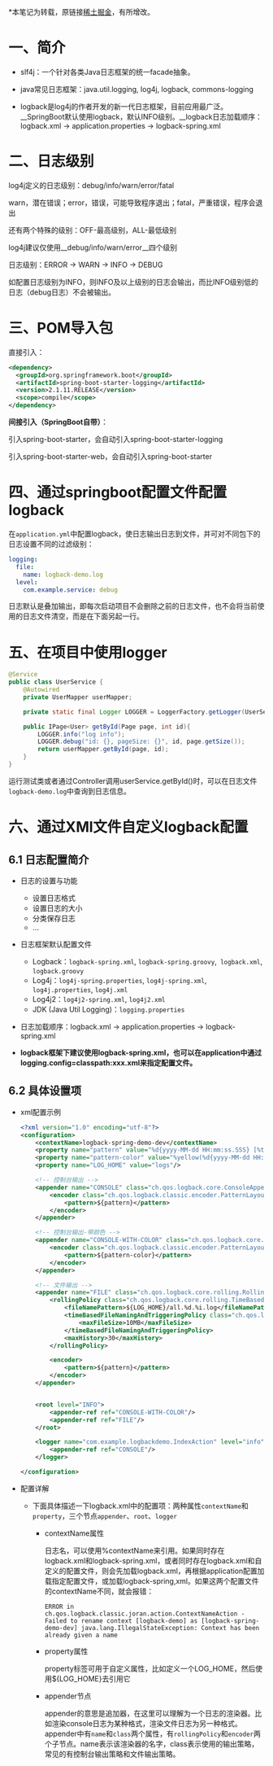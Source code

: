 *本笔记为转载，原链接[稀土掘金](https://juejin.cn/post/6844903822687485965)，有所增改。

# 一、简介

- slf4j：一个针对各类Java日志框架的统一facade抽象。

- java常见日志框架：java.util.logging, log4j, logback, commons-logging

- logback是log4j的作者开发的新一代日志框架，目前应用最广泛。__SpringBoot默认使用logback，默认INFO级别。__logback日志加载顺序：logback.xml -> application.properties -> logback-spring.xml

# 二、日志级别

log4j定义的日志级别：debug/info/warn/error/fatal

warn，潜在错误；error，错误，可能导致程序退出；fatal，严重错误，程序会退出

还有两个特殊的级别：OFF-最高级别，ALL-最低级别

log4j建议仅使用__debug/info/warn/error__四个级别

日志级别：ERROR -> WARN -> INFO -> DEBUG

如配置日志级别为INFO，则INFO及以上级别的日志会输出，而比INFO级别低的日志（debug日志）不会被输出。

# 三、POM导入包

直接引入：

```xml
<dependency>
  <groupId>org.springframework.boot</groupId>
  <artifactId>spring-boot-starter-logging</artifactId>
  <version>2.1.11.RELEASE</version>
  <scope>compile</scope>
</dependency>
```

__间接引入（SpringBoot自带）__：

引入spring-boot-starter，会自动引入spring-boot-starter-logging

引入spring-boot-starter-web，会自动引入spring-boot-starter

# 四、通过springboot配置文件配置logback

在``application.yml``中配置logback，使日志输出日志到文件，并可对不同包下的日志设置不同的过滤级别：

```yml
logging:
  file:
    name: logback-demo.log
  level:
    com.example.service: debug
```

日志默认是叠加输出，即每次启动项目不会删除之前的日志文件，也不会将当前使用的日志文件清空，而是在下面另起一行。

# 五、在项目中使用logger

```java
@Service
public class UserService {
    @Autowired
    private UserMapper userMapper;

    private static final Logger LOGGER = LoggerFactory.getLogger(UserService.class);

    public IPage<User> getById(Page page, int id){
        LOGGER.info("log info");
        LOGGER.debug("id: {}, pageSize: {}", id, page.getSize());
        return userMapper.getById(page, id);
    }
}
```

运行测试类或者通过Controller调用userService.getById()时，可以在日志文件``logback-demo.log``中查询到日志信息。

# 六、通过XMl文件自定义logback配置

## 6.1 日志配置简介

- 日志的设置与功能
  - 设置日志格式
  - 设置日志的大小
  - 分类保存日志
  - ...
- 日志框架默认配置文件
  - Logback：``logback-spring.xml``, ``logback-spring.groovy``,`` logback.xml``, ``logback.groovy``
  - Log4j：``log4j-spring.properties``, ``log4j-spring.xml``, ``log4j.properties``, ``log4j.xml``
  - Log4j2：``log4j2-spring.xml``, ``log4j2.xml``
  - JDK (Java Util Logging)：``logging.properties``
- 日志加载顺序：logback.xml -> application.properties -> logback-spring.xml

- __logback框架下建议使用logback-spring.xml，也可以在application中通过logging.config=classpath:xxx.xml来指定配置文件。__

## 6.2 具体设置项

- xml配置示例

  ```xml
  <?xml version="1.0" encoding="utf-8"?>
  <configuration>
      <contextName>logback-spring-demo-dev</contextName>
      <property name="pattern" value="%d{yyyy-MM-dd HH:mm:ss.SSS} [%thread] %-5level %logger{50} - %msg %n"/>
      <property name="pattern-color" value="%yellow(%d{yyyy-MM-dd HH:mm:ss.SSS}) [%thread] %highlight(%-5level) %green(%logger{50}) - %highlight(%msg) %n"/>
      <property name="LOG_HOME" value="logs"/>
  
      <!-- 控制台输出 -->
      <appender name="CONSOLE" class="ch.qos.logback.core.ConsoleAppender">
          <encoder class="ch.qos.logback.classic.encoder.PatternLayoutEncoder">
              <pattern>${pattern}</pattern>
          </encoder>
      </appender>
  
      <!-- 控制台输出-带颜色 -->
      <appender name="CONSOLE-WITH-COLOR" class="ch.qos.logback.core.ConsoleAppender">
          <encoder class="ch.qos.logback.classic.encoder.PatternLayoutEncoder">
              <pattern>${pattern-color}</pattern>
          </encoder>
      </appender>
  
      <!-- 文件输出 -->
      <appender name="FILE" class="ch.qos.logback.core.rolling.RollingFileAppender">
          <rollingPolicy class="ch.qos.logback.core.rolling.TimeBasedRollingPolicy">
              <fileNamePattern>${LOG_HOME}/all.%d.%i.log</fileNamePattern>
              <timeBasedFileNamingAndTriggeringPolicy class="ch.qos.logback.core.rolling.SizeAndTimeBasedFNATP">
                  <maxFileSize>10MB</maxFileSize>
              </timeBasedFileNamingAndTriggeringPolicy>
              <maxHistory>30</maxHistory>
          </rollingPolicy>
  
          <encoder>
              <pattern>${pattern}</pattern>
          </encoder>
      </appender>
  
  
      <root level="INFO">
          <appender-ref ref="CONSOLE-WITH-COLOR"/>
          <appender-ref ref="FILE"/>
      </root>
  
      <logger name="com.example.logbackdemo.IndexAction" level="info" additivity="false">
          <appender-ref ref="CONSOLE"/>
      </logger>
  
  </configuration>
  ```

- 配置详解

  - 下面具体描述一下logback.xml中的配置项：两种属性``contextName``和``property``，三个节点``appender``、``root``、``logger``
  
    - contextName属性
  
      日志名，可以使用%contextName来引用。如果同时存在logback.xml和logback-spring.xml，或者同时存在logback.xml和自定义的配置文件，则会先加载logback.xml，再根据application配置加载指定配置文件，或加载logback-spring,xml。如果这两个配置文件的contextName不同，就会报错：
  
      ``ERROR in ch.qos.logback.classic.joran.action.ContextNameAction - Failed to rename context [logback-demo] as [logback-spring-demo-dev] java.lang.IllegalStateException: Context has been already given a name``
  
    - property属性
  
      property标签可用于自定义属性，比如定义一个LOG_HOME，然后使用${LOG_HOME}去引用它
  
    - appender节点
  
      appender的意思是追加器，在这里可以理解为一个日志的渲染器。比如渲染console日志为某种格式，渲染文件日志为另一种格式。appender中有``name``和``class``两个属性，有``rollingPolicy``和``encoder``两个子节点。name表示该渲染器的名字，class表示使用的输出策略，常见的有控制台输出策略和文件输出策略。